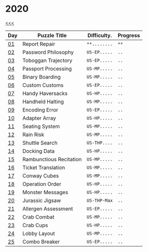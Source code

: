# 2020

[<<<](../README.md)

| Day                   | Puzzle Title                                  | Difficulty.  | Progress |
|-----------------------|-----------------------------------------------|--------------|----------|
| [01](./d01/README.md) | Report Repair                                 | `**........` | `**`     |
| [02](./d02/README.md) | Password Philosophy                           | `US-EP.....` | `..`     |
| [03](./d03/README.md) | Toboggan Trajectory                           | `US-EP.....` | `..`     |
| [04](./d04/README.md) | Passport Processing                           | `US-MP.....` | `..`     |
| [05](./d05/README.md) | Binary Boarding                               | `US-MP.....` | `..`     |
| [06](./d06/README.md) | Custom Customs                                | `US-EP.....` | `..`     |
| [07](./d07/README.md) | Handy Haversacks                              | `US-HP.....` | `..`     |
| [08](./d08/README.md) | Handheld Halting                              | `US-MP.....` | `..`     |
| [09](./d09/README.md) | Encoding Error                                | `US-EP.....` | `..`     |
| [10](./d10/README.md) | Adapter Array                                 | `US-HP.....` | `..`     |
| [11](./d11/README.md) | Seating System                                | `US-MP.....` | `..`     |
| [12](./d12/README.md) | Rain Risk                                     | `US-MP.....` | `..`     |
| [13](./d13/README.md) | Shuttle Search                                | `US-THP....` | `..`     | - Chinese Remainder Theorem
| [14](./d14/README.md) | Docking Data                                  | `US-HP.....` | `..`     |
| [15](./d15/README.md) | Rambunctious Recitation                       | `US-MP.....` | `..`     |
| [16](./d16/README.md) | Ticket Translation                            | `US-MP.....` | `..`     |
| [17](./d17/README.md) | Conway Cubes                                  | `US-MP.....` | `..`     |
| [18](./d18/README.md) | Operation Order                               | `US-HP.....` | `..`     |
| [19](./d19/README.md) | Monster Messages                              | `US-HP.....` | `..`     |
| [20](./d20/README.md) | Jurassic Jigsaw                               | `US-THP-Max` | `..`     |
| [21](./d21/README.md) | Allergen Assessment                           | `US-EP.....` | `..`     |
| [22](./d22/README.md) | Crab Combat                                   | `US-MP.....` | `..`     |
| [23](./d23/README.md) | Crab Cups                                     | `US-HP.....` | `..`     |
| [24](./d24/README.md) | Lobby Layout                                  | `US-MP.....` | `..`     |
| [25](./d25/README.md) | Combo Breaker                                 | `US-EP.....` | `..`     |
